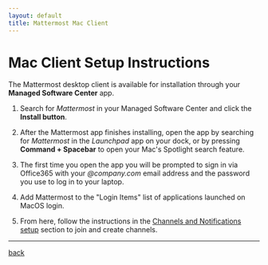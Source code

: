 ```yaml
---
layout: default
title: Mattermost Mac Client
---
```


# Mac Client Setup Instructions

The Mattermost desktop client is available for installation through your **Managed Software Center** app.

1. Search for *Mattermost* in your Managed Software Center and click the **Install button**.

2. After the Mattermost app finishes installing, open the app by searching for *Mattermost* in the *Launchpad* app on your dock, or by pressing **Command + Spacebar** to open your Mac's Spotlight search feature.

3. The first time you open the app you will be prompted to sign in via Office365 with your *@company.com* email address and the password you use to log in to your laptop.

4. Add Mattermost to the "Login Items" list of applications launched on MacOS login.

5. From here, follow the instructions in the [Channels and Notifications setup](channels_notifications) section to join and create channels.

---

[back](./)
